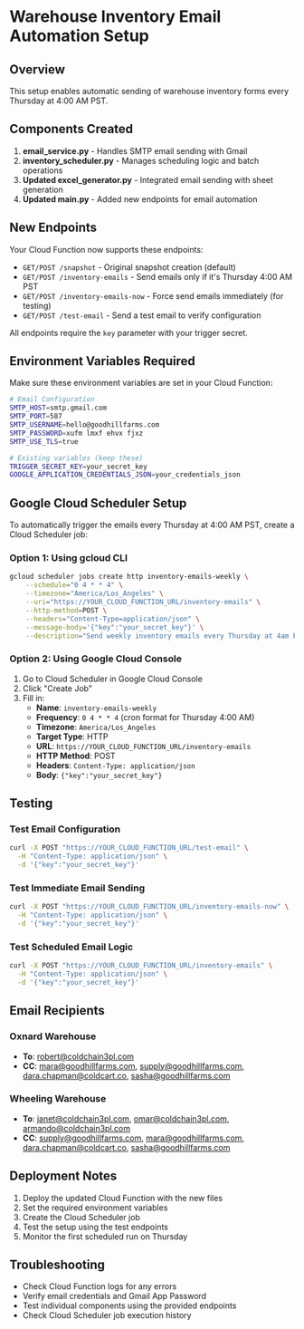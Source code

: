 # Warehouse Inventory Email Automation Setup

## Overview
This setup enables automatic sending of warehouse inventory forms every Thursday at 4:00 AM PST.

## Components Created

1. **email_service.py** - Handles SMTP email sending with Gmail
2. **inventory_scheduler.py** - Manages scheduling logic and batch operations
3. **Updated excel_generator.py** - Integrated email sending with sheet generation
4. **Updated main.py** - Added new endpoints for email automation

## New Endpoints

Your Cloud Function now supports these endpoints:

- `GET/POST /snapshot` - Original snapshot creation (default)
- `GET/POST /inventory-emails` - Send emails only if it's Thursday 4:00 AM PST
- `GET/POST /inventory-emails-now` - Force send emails immediately (for testing)
- `GET/POST /test-email` - Send a test email to verify configuration

All endpoints require the `key` parameter with your trigger secret.

## Environment Variables Required

Make sure these environment variables are set in your Cloud Function:

```bash
# Email Configuration
SMTP_HOST=smtp.gmail.com
SMTP_PORT=587
SMTP_USERNAME=hello@goodhillfarms.com
SMTP_PASSWORD=xufm lmxf ehvx fjxz
SMTP_USE_TLS=true

# Existing variables (keep these)
TRIGGER_SECRET_KEY=your_secret_key
GOOGLE_APPLICATION_CREDENTIALS_JSON=your_credentials_json
```

## Google Cloud Scheduler Setup

To automatically trigger the emails every Thursday at 4:00 AM PST, create a Cloud Scheduler job:

### Option 1: Using gcloud CLI

```bash
gcloud scheduler jobs create http inventory-emails-weekly \
    --schedule="0 4 * * 4" \
    --timezone="America/Los_Angeles" \
    --uri="https://YOUR_CLOUD_FUNCTION_URL/inventory-emails" \
    --http-method=POST \
    --headers="Content-Type=application/json" \
    --message-body='{"key":"your_secret_key"}' \
    --description="Send weekly inventory emails every Thursday at 4am PST"
```

### Option 2: Using Google Cloud Console

1. Go to Cloud Scheduler in Google Cloud Console
2. Click "Create Job"
3. Fill in:
   - **Name**: `inventory-emails-weekly`
   - **Frequency**: `0 4 * * 4` (cron format for Thursday 4:00 AM)
   - **Timezone**: `America/Los_Angeles`
   - **Target Type**: HTTP
   - **URL**: `https://YOUR_CLOUD_FUNCTION_URL/inventory-emails`
   - **HTTP Method**: POST
   - **Headers**: `Content-Type: application/json`
   - **Body**: `{"key":"your_secret_key"}`

## Testing

### Test Email Configuration
```bash
curl -X POST "https://YOUR_CLOUD_FUNCTION_URL/test-email" \
  -H "Content-Type: application/json" \
  -d '{"key":"your_secret_key"}'
```

### Test Immediate Email Sending
```bash
curl -X POST "https://YOUR_CLOUD_FUNCTION_URL/inventory-emails-now" \
  -H "Content-Type: application/json" \
  -d '{"key":"your_secret_key"}'
```

### Test Scheduled Email Logic
```bash
curl -X POST "https://YOUR_CLOUD_FUNCTION_URL/inventory-emails" \
  -H "Content-Type: application/json" \
  -d '{"key":"your_secret_key"}'
```

## Email Recipients

### Oxnard Warehouse
- **To**: robert@coldchain3pl.com
- **CC**: mara@goodhillfarms.com, supply@goodhillfarms.com, dara.chapman@coldcart.co, sasha@goodhillfarms.com

### Wheeling Warehouse  
- **To**: janet@coldchain3pl.com, omar@coldchain3pl.com, armando@coldchain3pl.com
- **CC**: supply@goodhillfarms.com, mara@goodhillfarms.com, dara.chapman@coldcart.co, sasha@goodhillfarms.com

## Deployment Notes

1. Deploy the updated Cloud Function with the new files
2. Set the required environment variables
3. Create the Cloud Scheduler job
4. Test the setup using the test endpoints
5. Monitor the first scheduled run on Thursday

## Troubleshooting

- Check Cloud Function logs for any errors
- Verify email credentials and Gmail App Password
- Test individual components using the provided endpoints
- Check Cloud Scheduler job execution history




